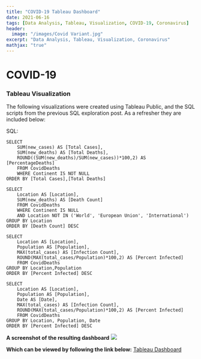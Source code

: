 ```yaml
---
title: "COVID-19 Tableau Dashboard"
date: 2021-06-16
tags: [Data Analysis, Tableau, Visualization, COVID-19, Coronavirus]
header:
  image: "/images/Covid Variant.jpg"
excerpt: "Data Analysis, Tableau, Visualization, Coronavirus"
mathjax: "true"
---
```


# COVID-19

### Tableau Visualization

The following visualizations were created using Tableau Public, and the SQL scripts from the previous SQL exploration post.
As a refresher they are included below:

SQL:
```
SELECT
	SUM(new_cases) AS [Total Cases],
	SUM(new_deaths) AS [Total Deaths],
	ROUND((SUM(new_deaths)/SUM(new_cases))*100,2) AS [PercentageDeaths]
	FROM CovidDeaths
	WHERE Continent IS NOT NULL
ORDER BY [Total Cases],[Total Deaths]
```
```
SELECT
	Location AS [Location],
	SUM(new_deaths) AS [Death Count]
	FROM CovidDeaths
	WHERE Continent IS NULL
	AND Location NOT IN ('World', 'European Union', 'International')
GROUP BY Location
ORDER BY [Death Count] DESC

```
```
SELECT
	Location AS [Location],
	Population AS [Population],
	MAX(total_cases) AS [Infection Count],
	ROUND(MAX(total_cases/Population)*100,2) AS [Percent Infected]
	FROM CovidDeaths
GROUP BY Location,Population
ORDER BY [Percent Infected] DESC
  ```
  
```
SELECT 
	Location AS [Location],
	Population AS [Population],
	Date AS [Date],
	MAX(total_cases) AS [Infection Count],
	ROUND(MAX(total_cases/Population)*100,2) AS [Percent Infected]
	FROM CovidDeaths
GROUP BY Location, Population, Date
ORDER BY [Percent Infected] DESC
  ```
 
 **A screenshot of the resulting dashboard**
<img src="{{ site.url }}{{ site.baseurl }}/images/Tableau Dashboard.PNG">

**Which can be viewed by following the link below:**
[Tableau Dashboard](https://public.tableau.com/views/COVID-19Dashboard_16238961337830/Dashboard1?:language=en-US&:retry=yes&:display_count=n&:origin=viz_share_link)

